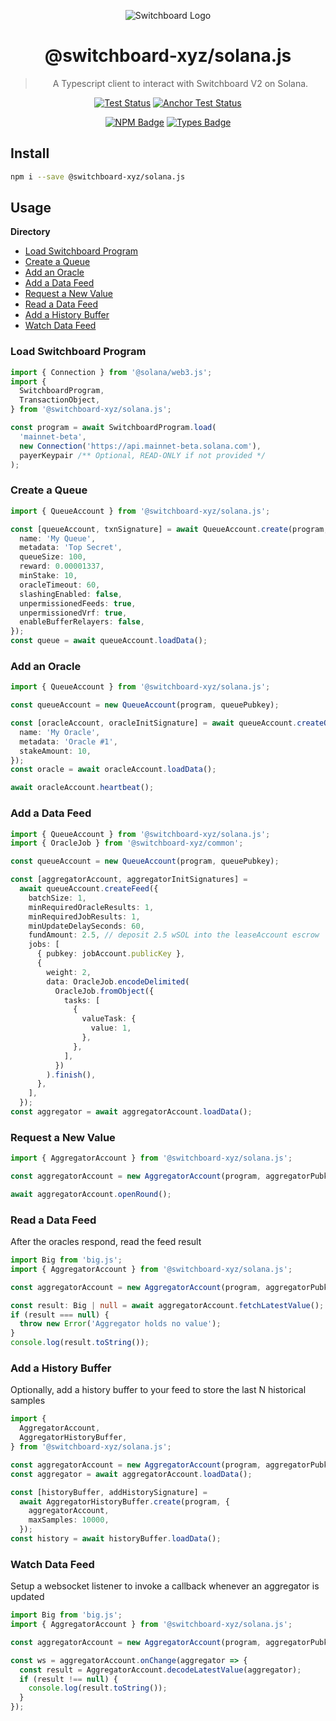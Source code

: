 <div align="center">

![Switchboard Logo](https://github.com/switchboard-xyz/sbv2-core/raw/main/website/static/img/icons/switchboard/avatar.png)

# @switchboard-xyz/solana.js

> A Typescript client to interact with Switchboard V2 on Solana.

[![Test Status](https://github.com/switchboard-xyz/sbv2-solana/actions/workflows/solana-js-test.yml/badge.svg)](https://github.com/switchboard-xyz/sbv2-solana/actions/workflows/solana-js-test.yml)
[![Anchor Test Status](https://github.com/switchboard-xyz/sbv2-solana/actions/workflows/anchor-test.yml/badge.svg)](https://github.com/switchboard-xyz/sbv2-solana/actions/workflows/anchor-test.yml)

[![NPM Badge](https://img.shields.io/github/package-json/v/switchboard-xyz/sbv2-solana?color=red&filename=javascript%2Fsolana.js%2Fpackage.json&label=%40switchboard-xyz%2Fsolana.js&logo=npm)](https://www.npmjs.com/package/@switchboard-xyz/solana.js)
[![Types Badge](https://img.shields.io/badge/types-docs.switchboard.xyz-blue)](https://docs.switchboard.xyz/api/solana.js)

</div>

## Install

```bash
npm i --save @switchboard-xyz/solana.js
```

## Usage

**Directory**

- [Load Switchboard Program](#load-switchboard-program)
- [Create a Queue](#create-a-queue)
- [Add an Oracle](#add-an-oracle)
- [Add a Data Feed](#add-a-data-feed)
- [Request a New Value](#request-a-new-value)
- [Read a Data Feed](#read-a-data-feed)
- [Add a History Buffer](#add-a-history-buffer)
- [Watch Data Feed](#watch-data-feed)

### Load Switchboard Program

```ts
import { Connection } from '@solana/web3.js';
import {
  SwitchboardProgram,
  TransactionObject,
} from '@switchboard-xyz/solana.js';

const program = await SwitchboardProgram.load(
  'mainnet-beta',
  new Connection('https://api.mainnet-beta.solana.com'),
  payerKeypair /** Optional, READ-ONLY if not provided */
);
```

### Create a Queue

```ts
import { QueueAccount } from '@switchboard-xyz/solana.js';

const [queueAccount, txnSignature] = await QueueAccount.create(program, {
  name: 'My Queue',
  metadata: 'Top Secret',
  queueSize: 100,
  reward: 0.00001337,
  minStake: 10,
  oracleTimeout: 60,
  slashingEnabled: false,
  unpermissionedFeeds: true,
  unpermissionedVrf: true,
  enableBufferRelayers: false,
});
const queue = await queueAccount.loadData();
```

### Add an Oracle

```ts
import { QueueAccount } from '@switchboard-xyz/solana.js';

const queueAccount = new QueueAccount(program, queuePubkey);

const [oracleAccount, oracleInitSignature] = await queueAccount.createOracle({
  name: 'My Oracle',
  metadata: 'Oracle #1',
  stakeAmount: 10,
});
const oracle = await oracleAccount.loadData();

await oracleAccount.heartbeat();
```

### Add a Data Feed

```ts
import { QueueAccount } from '@switchboard-xyz/solana.js';
import { OracleJob } from '@switchboard-xyz/common';

const queueAccount = new QueueAccount(program, queuePubkey);

const [aggregatorAccount, aggregatorInitSignatures] =
  await queueAccount.createFeed({
    batchSize: 1,
    minRequiredOracleResults: 1,
    minRequiredJobResults: 1,
    minUpdateDelaySeconds: 60,
    fundAmount: 2.5, // deposit 2.5 wSOL into the leaseAccount escrow
    jobs: [
      { pubkey: jobAccount.publicKey },
      {
        weight: 2,
        data: OracleJob.encodeDelimited(
          OracleJob.fromObject({
            tasks: [
              {
                valueTask: {
                  value: 1,
                },
              },
            ],
          })
        ).finish(),
      },
    ],
  });
const aggregator = await aggregatorAccount.loadData();
```

### Request a New Value

```ts
import { AggregatorAccount } from '@switchboard-xyz/solana.js';

const aggregatorAccount = new AggregatorAccount(program, aggregatorPubkey);

await aggregatorAccount.openRound();
```

### Read a Data Feed

After the oracles respond, read the feed result

```ts
import Big from 'big.js';
import { AggregatorAccount } from '@switchboard-xyz/solana.js';

const aggregatorAccount = new AggregatorAccount(program, aggregatorPubkey);

const result: Big | null = await aggregatorAccount.fetchLatestValue();
if (result === null) {
  throw new Error('Aggregator holds no value');
}
console.log(result.toString());
```

### Add a History Buffer

Optionally, add a history buffer to your feed to store the last N historical samples

```ts
import {
  AggregatorAccount,
  AggregatorHistoryBuffer,
} from '@switchboard-xyz/solana.js';

const aggregatorAccount = new AggregatorAccount(program, aggregatorPubkey);
const aggregator = await aggregatorAccount.loadData();

const [historyBuffer, addHistorySignature] =
  await AggregatorHistoryBuffer.create(program, {
    aggregatorAccount,
    maxSamples: 10000,
  });
const history = await historyBuffer.loadData();
```

### Watch Data Feed

Setup a websocket listener to invoke a callback whenever an aggregator is updated

```ts
import Big from 'big.js';
import { AggregatorAccount } from '@switchboard-xyz/solana.js';

const aggregatorAccount = new AggregatorAccount(program, aggregatorPubkey);

const ws = aggregatorAccount.onChange(aggregator => {
  const result = AggregatorAccount.decodeLatestValue(aggregator);
  if (result !== null) {
    console.log(result.toString());
  }
});
```
